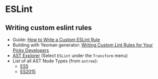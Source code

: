 # ESLint

## Writing custom eslint rules

* Guide: [How to Write a Custom ESLint Rule](https://blog.scottlogic.com/2021/09/06/how-to-write-an-es-lint-rule-for-beginners.html)
* Building with Yeoman generator: [Writing Custom Lint Rules for Your Picky Developers](https://flexport.engineering/writing-custom-lint-rules-for-your-picky-developers-67732afa1803)
* [AST Explorer](https://astexplorer.net/) (Select `ESLint` under the `Transform` menu)
* List of all AST Node Types (from `astree`):
   * [ES5](https://github.com/estree/estree/blob/master/es5.md)
   * [ES2015](https://github.com/estree/estree/blob/master/es2015.md)
